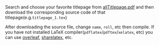 Search and choose your favorite titlepage from [allTitlepage.pdf](https://github.com/al2helal/LaTeX_Work/blob/master/Titlepage/allTitlepage.pdf) and then download the corresponding source code of that titlepage(e.g.`titlepage_1.tex`)

After downloading the source file, change `name`, `roll`, etc then compile. If you have not installed LaTeX compiler(`pdflatex`/`pdftex`/`xelatex`, etc) you can use [overleaf](https://www.overleaf.com/), [sharelatex](https://www.sharelatex.com/), etc.
